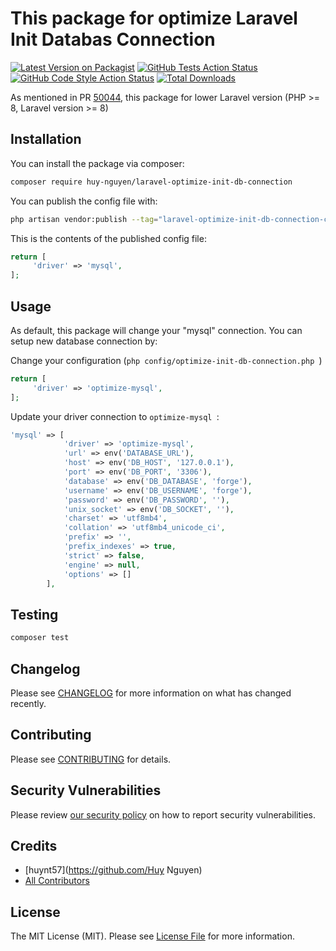 # This package for optimize Laravel Init Databas Connection

[![Latest Version on Packagist](https://img.shields.io/packagist/v/huy-nguyen/laravel-optimize-init-db-connection.svg?style=flat-square)](https://packagist.org/packages/huy-nguyen/laravel-optimize-init-db-connection)
[![GitHub Tests Action Status](https://img.shields.io/github/actions/workflow/status/huy-nguyen/laravel-optimize-init-db-connection/run-tests.yml?branch=main&label=tests&style=flat-square)](https://github.com/huy-nguyen/laravel-optimize-init-db-connection/actions?query=workflow%3Arun-tests+branch%3Amain)
[![GitHub Code Style Action Status](https://img.shields.io/github/actions/workflow/status/huy-nguyen/laravel-optimize-init-db-connection/fix-php-code-style-issues.yml?branch=main&label=code%20style&style=flat-square)](https://github.com/huy-nguyen/laravel-optimize-init-db-connection/actions?query=workflow%3A"Fix+PHP+code+style+issues"+branch%3Amain)
[![Total Downloads](https://img.shields.io/packagist/dt/huy-nguyen/laravel-optimize-init-db-connection.svg?style=flat-square)](https://packagist.org/packages/huy-nguyen/laravel-optimize-init-db-connection)

As mentioned in PR [50044](https://github.com/laravel/framework/pull/50044), this package for lower Laravel version (PHP >= 8, Laravel version >= 8)


## Installation

You can install the package via composer:

```bash
composer require huy-nguyen/laravel-optimize-init-db-connection
```

You can publish the config file with:

```bash
php artisan vendor:publish --tag="laravel-optimize-init-db-connection-config"
```

This is the contents of the published config file:

```php
return [
     'driver' => 'mysql',
];
```

## Usage

As default, this package will change your "mysql" connection. You can setup new database connection by:

Change your configuration (```php config/optimize-init-db-connection.php ```)
```php
return [
     'driver' => 'optimize-mysql',
];
```
Update your driver connection to ```optimize-mysql ```:
```php
'mysql' => [
            'driver' => 'optimize-mysql',
            'url' => env('DATABASE_URL'),
            'host' => env('DB_HOST', '127.0.0.1'),
            'port' => env('DB_PORT', '3306'),
            'database' => env('DB_DATABASE', 'forge'),
            'username' => env('DB_USERNAME', 'forge'),
            'password' => env('DB_PASSWORD', ''),
            'unix_socket' => env('DB_SOCKET', ''),
            'charset' => 'utf8mb4',
            'collation' => 'utf8mb4_unicode_ci',
            'prefix' => '',
            'prefix_indexes' => true,
            'strict' => false,
            'engine' => null,
            'options' => []
        ],
```

## Testing

```bash
composer test
```

## Changelog

Please see [CHANGELOG](CHANGELOG.md) for more information on what has changed recently.

## Contributing

Please see [CONTRIBUTING](CONTRIBUTING.md) for details.

## Security Vulnerabilities

Please review [our security policy](../../security/policy) on how to report security vulnerabilities.

## Credits

- [huynt57](https://github.com/Huy Nguyen)
- [All Contributors](../../contributors)

## License

The MIT License (MIT). Please see [License File](LICENSE.md) for more information.
